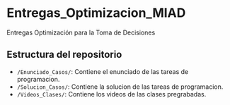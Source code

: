# Entregas_Optimizacion_MIAD
Entregas Optimización para la Toma de Decisiones

## Estructura del repositorio

- `/Enunciado_Casos/`: Contiene el enunciado de las tareas de programacion.
- `/Solucion_Casos/`: Contiene la solucion de las tareas de programacion.
- `/Videos_Clases/`: Contiene los videos de las clases pregrabadas.
